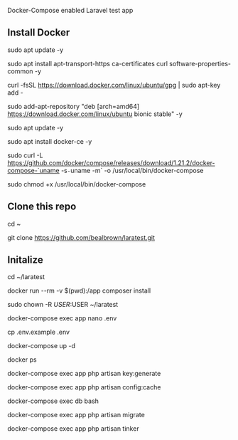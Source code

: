 Docker-Compose enabled Laravel test app


## Install Docker
sudo apt update -y

sudo apt install apt-transport-https ca-certificates curl software-properties-common -y

curl -fsSL https://download.docker.com/linux/ubuntu/gpg | sudo apt-key add -

sudo add-apt-repository "deb [arch=amd64] https://download.docker.com/linux/ubuntu bionic stable" -y

sudo apt update -y

sudo apt install docker-ce -y

sudo curl -L https://github.com/docker/compose/releases/download/1.21.2/docker-compose-`uname -s`-`uname -m` -o /usr/local/bin/docker-compose

sudo chmod +x /usr/local/bin/docker-compose


## Clone this repo
cd ~

git clone https://github.com/bealbrown/laratest.git


## Initalize
cd ~/laratest

docker run --rm -v $(pwd):/app composer install

sudo chown -R $USER:$USER ~/laratest

docker-compose exec app nano .env

cp .env.example .env

docker-compose up -d

docker ps

docker-compose exec app php artisan key:generate

docker-compose exec app php artisan config:cache

docker-compose exec db bash

docker-compose exec app php artisan migrate

docker-compose exec app php artisan tinker

